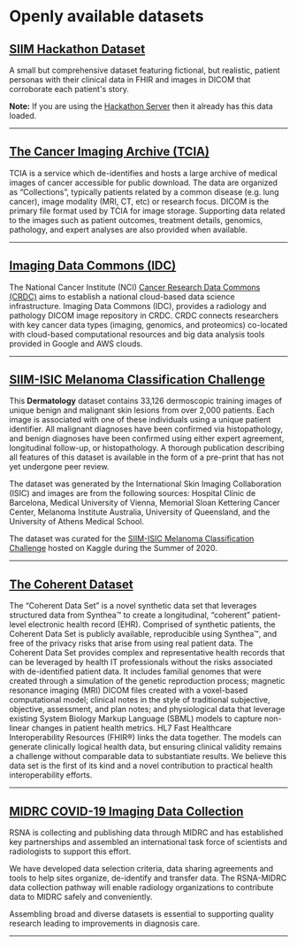 # Openly available datasets

## [SIIM Hackathon Dataset](https://github.com/ImagingInformatics/hackathon-dataset) 
A small but comprehensive dataset featuring fictional, but realistic, patient personas with their clinical data in FHIR and images in DICOM that corroborate each patient's story.

**Note:** If you are using the [Hackathon Server](../getting-started/hackathon-server.md) then it already has this data loaded.

---

## [The Cancer Imaging Archive (TCIA)](http://www.cancerimagingarchive.net/)
TCIA is a service which de-identifies and hosts a large archive of medical images of cancer accessible for public download. The data are organized as “Collections”, typically patients related by a common disease (e.g. lung cancer), image modality (MRI, CT, etc) or research focus. DICOM is the primary file format used by TCIA for image storage. Supporting data related to the images such as patient outcomes, treatment details, genomics, pathology, and expert analyses are also provided when available.

---

## [Imaging Data Commons (IDC)](https://datacommons.cancer.gov/repository/imaging-data-commons)
The National Cancer Institute (NCI) [Cancer Research Data Commons (CRDC)](https://datacommons.cancer.gov/) aims to establish a national cloud-based data science infrastructure. Imaging Data Commons (IDC), provides a radiology and pathology DICOM image repository in CRDC. CRDC connects researchers with key cancer data types (imaging, genomics, and proteomics) co-located with cloud-based computational resources and big data analysis tools provided in Google and AWS clouds.

---

## [SIIM-ISIC Melanoma Classification Challenge](https://challenge2020.isic-archive.com/)
This **Dermatology** dataset contains 33,126 dermoscopic training images of unique benign and malignant skin lesions from over 2,000 patients. Each image is associated with one of these individuals using a unique patient identifier. All malignant diagnoses have been confirmed via histopathology, and benign diagnoses have been confirmed using either expert agreement, longitudinal follow-up, or histopathology. A thorough publication describing all features of this dataset is available in the form of a pre-print that has not yet undergone peer review.

The dataset was generated by the International Skin Imaging Collaboration (ISIC) and images are from the following sources: Hospital Clínic de Barcelona, Medical University of Vienna, Memorial Sloan Kettering Cancer Center, Melanoma Institute Australia, University of Queensland, and the University of Athens Medical School.

The dataset was curated for the [SIIM-ISIC Melanoma Classification Challenge](https://www.kaggle.com/c/siim-isic-melanoma-classification/overview) hosted on Kaggle during the Summer of 2020.

---

## [The Coherent Dataset](https://www.mdpi.com/2079-9292/11/8/1199)
The “Coherent Data Set” is a novel synthetic data set that leverages structured data from Synthea™ to create a longitudinal, “coherent” patient-level electronic health record (EHR). Comprised of synthetic patients, the Coherent Data Set is publicly available, reproducible using Synthea™, and free of the privacy risks that arise from using real patient data. The Coherent Data Set provides complex and representative health records that can be leveraged by health IT professionals without the risks associated with de-identified patient data. It includes familial genomes that were created through a simulation of the genetic reproduction process; magnetic resonance imaging (MRI) DICOM files created with a voxel-based computational model; clinical notes in the style of traditional subjective, objective, assessment, and plan notes; and physiological data that leverage existing System Biology Markup Language (SBML) models to capture non-linear changes in patient health metrics. HL7 Fast Healthcare Interoperability Resources (FHIR®) links the data together. The models can generate clinically logical health data, but ensuring clinical validity remains a challenge without comparable data to substantiate results. We believe this data set is the first of its kind and a novel contribution to practical health interoperability efforts.

---

## [MIDRC COVID-19 Imaging Data Collection](https://www.rsna.org/covid-19/covid-19-ricord)

RSNA is collecting and publishing data through MIDRC and has established key partnerships and assembled an international task force of scientists and radiologists to support this effort.

We have developed data selection criteria, data sharing agreements and tools to help sites organize, de-identify and transfer data. The RSNA-MIDRC data collection pathway will enable radiology organizations to contribute data to MIDRC safely and conveniently.

Assembling broad and diverse datasets is essential to supporting quality research leading to improvements in diagnosis care.


---